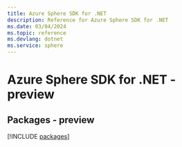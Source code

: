 ```yaml
---
title: Azure Sphere SDK for .NET
description: Reference for Azure Sphere SDK for .NET
ms.date: 03/04/2024
ms.topic: reference
ms.devlang: dotnet
ms.service: sphere
---
```

# Azure Sphere SDK for .NET - preview
## Packages - preview
[!INCLUDE [packages](sphere-index.md)]